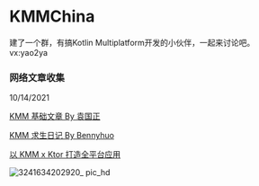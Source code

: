 # KMMChina

建了一个群，有搞Kotlin Multiplatform开发的小伙伴，一起来讨论吧。 vx:yao2ya

### 网络文章收集
10/14/2021

[KMM 基础文章 By 袁国正](https://coderyuan.com/2021/05/26/KMM-1/)

[KMM 求生日记 By Bennyhuo](https://cloud.tencent.com/developer/article/1803427)

[以 KMM x Ktor 打造全平台应用](https://cn.kotlin.tips/webinars/xluasp/full-stack-development-using-kmm-and-ktor)




![3241634202920_ pic_hd](https://user-images.githubusercontent.com/15265685/137288186-f0406298-0212-4687-9ab6-1532ab72fa53.jpg)
